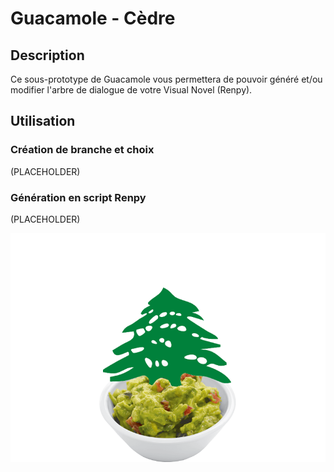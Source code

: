 # Guacamole - Cèdre

## Description

Ce sous-prototype de Guacamole vous permettera de pouvoir généré et/ou modifier l'arbre de dialogue de votre Visual Novel (Renpy).

## Utilisation

### Création de branche et choix

(PLACEHOLDER)

### Génération en script Renpy

(PLACEHOLDER)

![Logo Cèdre](/prototypes/guacamole/images/cedre.png) 
